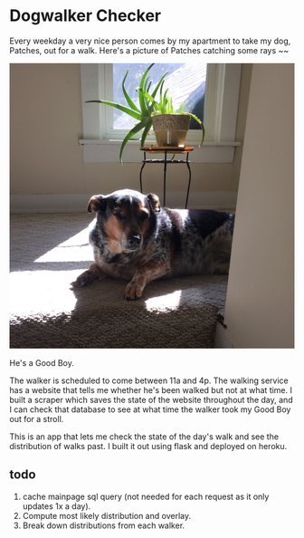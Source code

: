 # Dogwalker Checker

Every weekday a very nice person comes by my apartment to take my dog, Patches, out for a walk. Here's a picture of Patches catching some rays ~~

![A Very Good Boy](patches.jpeg)

He's a Good Boy.

The walker is scheduled to come between 11a and 4p. The walking service has a website that tells me whether he's been walked but not at what time. I built a scraper which saves the state of the website throughout the day, and I can check that database to see at what time the walker took my Good Boy out for a stroll.

This is an app that lets me check the state of the day's walk and see the distribution of walks past. I built it out using flask and deployed on heroku.

## todo

1. cache mainpage sql query (not needed for each request as it only updates 1x a day).
2. Compute most likely distribution and overlay.
3. Break down distributions from each walker.